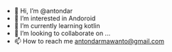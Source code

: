 - 👋 Hi, I’m @antondar
- 👀 I’m interested in Andoroid
- 🌱 I’m currently learning kotlin
- 💞️ I’m looking to collaborate on ...
- 📫 How to reach me antondarmawanto@gmail.com

<!---
antondar/antondar is a ✨ special ✨ repository because its `README.md` (this file) appears on your GitHub profile.
You can click the Preview link to take a look at your changes.
--->
